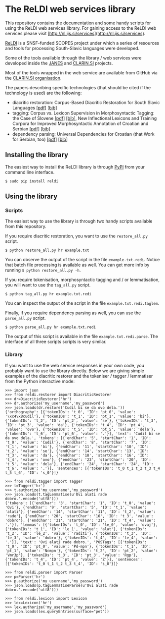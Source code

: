 # The ReLDI web services library

This repository contains the documentation and some handy scripts for using the ReLDI web services library. For gaining access to the ReLDI web services please visit [http://nl.ijs.si/services](http://nl.ijs.si/services).

[ReLDI](https://reldi.spur.uzh.ch) is a SNSF-funded SCOPES project under which a series of resources and tools for processing South-Slavic languages were developed.

Some of the tools available through the library / web services were developed inside the [JANES](http://nl.ijs.si/janes/) and [CLARIN.SI](https://www.clarin.si) projects.

Most of the tools wrapped in the web service are available from GitHub via the [CLARIN.SI organisation](https://github.com/clarinsi/).

The papers describing specific technologies (that should be cited if the technology is used) are the following:

- diacritic restoration: Corpus-Based Diacritic Restoration for South Slavic Languages [[pdf]](http://nlp.ffzg.hr/data/publications/nljubesi/ljubesic16-corpus.pdf) [[bib]](http://nlp.ffzg.hr/data/publications/nljubesi/ljubesic16-corpus.txt)
- tagging: Corpus vs. Lexicon Supervision in Morphosyntactic Tagging: the Case of Slovene [[pdf]](http://nlp.ffzg.hr/data/publications/nljubesi/ljubesic16b-corpus.pdf) [[bib]](http://nlp.ffzg.hr/data/publications/nljubesi/ljubesic16b-corpus.txt), New Inflectional Lexicons and Training Corpora for Improved Morphosyntactic Annotation of Croatian and Serbian [[pdf]](http://nlp.ffzg.hr/data/publications/nljubesi/ljubesic16-new.pdf) [[bib]](http://nlp.ffzg.hr/data/publications/nljubesi/ljubesic16-new.txt)
- dependency parsing: Universal Dependencies for Croatian (that Work for Serbian, too) [[pdf]](http://nlp.ffzg.hr/data/publications/nljubesi/agic15-universal.pdf) [[bib]](http://nlp.ffzg.hr/data/publications/nljubesi/agic15-universal.txt)

## Installing the library

The easiest way to install the ReLDI library is through [PyPI](https://pypi.python.org/pypi) from your command line interface.

```
$ sudo pip install reldi
```

## Using the library

### Scripts

The easiest way to use the library is through two handy scripts available from this repository.

If you require diacritic restoration, you want to use the ```restore_all.py``` script.

```
$ python restore_all.py hr example.txt
```

You can observe the output of the script in the file ```example.txt.redi```. Notice that batch file processing is available as well. You can get more info by running ```$ python restore_all.py -h```.

If you require tokenisation, morphosyntactic tagging and / or lemmatisation, you will want to use the ```tag_all.py``` script.

```
$ python tag_all.py hr example.txt.redi
```

You can inspect the output of the script in the file ```example.txt.redi.taglem```.

Finally, if you require dependency parsing as well, you can use the ```parse_all.py``` script.

```
$ python parse_all.py hr example.txt.redi
```

The output of this script is available in the file ```example.txt.redi.parse```. The interface of all three scripts scripts is very similar.

### Library

If you want to use the web service responses in your own code, you probably want to use the library directly. Below we are giving simple examples of the diacritic restorer and the tokeniser / tagger / lemmatiser from the Python interactive mode:

```
>>> import json
>>> from reldi.restorer import DiacriticRestorer
>>> dr=DiacriticRestorer('hr')
>>> dr.authorize('my_username','my_password')
>>> json.loads(dr.restore('Cudil bi se da ovo dela.'))  
{'orthography': [{'tokenIDs': 't_0', 'ID': 'pt_0', 'value': '\xc4\x8cudil'}, {'tokenIDs': 't_1', 'ID': 'pt_1', 'value': 'bi'}, {'tokenIDs': 't_2', 'ID': 'pt_2', 'value': 'se'}, {'tokenIDs': 't_3', 'ID': 'pt_3', 'value': 'da'}, {'tokenIDs': 't_4', 'ID': 'pt_4', 'value': 'ovo'}, {'tokenIDs': 't_5', 'ID': 'pt_5', 'value': 'dela'}, {'tokenIDs': 't_6', 'ID': 'pt_6', 'value': '.'}], 'text': 'Cudil bi se da ovo dela.', 'tokens': [{'endChar': '5', 'startChar': '1', 'ID': 't_0', 'value': 'Cudil'}, {'endChar': '8', 'startChar': '7', 'ID': 't_1', 'value': 'bi'}, {'endChar': '11', 'startChar': '10', 'ID': 't_2', 'value': 'se'}, {'endChar': '14', 'startChar': '13', 'ID': 't_3', 'value': 'da'}, {'endChar': '18', 'startChar': '16', 'ID': 't_4', 'value': 'ovo'}, {'endChar': '23', 'startChar': '20', 'ID': 't_5', 'value': 'dela'}, {'endChar': '24', 'startChar': '24', 'ID': 't_6', 'value': '.'}], 'sentences': [{'tokenIDs': 't_0 t_1 t_2 t_3 t_4 t_5 t_6', 'ID': 's_0'}]}

>>> from reldi.tagger import Tagger
>>> t=Tagger('hr')
>>> t.authorize('my_username','my_password')
>>> json.loads(t.tagLemmatise(u'Ovi alati rade dobro.'.encode('utf8')))
{'tokens': [{'endChar': '3', 'startChar': '1', 'ID': 't_0', 'value': 'Ovi'}, {'endChar': '9', 'startChar': '5', 'ID': 't_1', 'value': 'alati'}, {'endChar': '14', 'startChar': '11', 'ID': 't_2', 'value': 'rade'}, {'endChar': '20', 'startChar': '16', 'ID': 't_3', 'value': 'dobro'}, {'endChar': '21', 'startChar': '21', 'ID': 't_4', 'value': '.'}], 'lemmas': [{'tokenIDs': 't_0', 'ID': 'le_0', 'value': 'ovaj'}, {'tokenIDs': 't_1', 'ID': 'le_1', 'value': 'alat'}, {'tokenIDs': 't_2', 'ID': 'le_2', 'value': 'raditi'}, {'tokenIDs': 't_3', 'ID': 'le_3', 'value': 'dobro'}, {'tokenIDs': 't_4', 'ID': 'le_4', 'value': '.'}], 'text': 'Ovi alati rade dobro.', 'POSTags': [{'tokenIDs': 't_0', 'ID': 'pt_0', 'value': 'Pd-mpn'}, {'tokenIDs': 't_1', 'ID': 'pt_1', 'value': 'Ncmpn'}, {'tokenIDs': 't_2', 'ID': 'pt_2', 'value': 'Vmr3p'}, {'tokenIDs': 't_3', 'ID': 'pt_3', 'value': 'Rgp'}, {'tokenIDs': 't_4', 'ID': 'pt_4', 'value': 'Z'}], 'sentences': [{'tokenIDs': 't_0 t_1 t_2 t_3 t_4', 'ID': 's_0'}]}

>>> from reldi.parser import Parser
>>> p=Parser('hr')
>>> p.authorize('my_username','my_password')
>>> json.loads(p.tagLemmatiseParse(u'Ovi alati rade dobro.'.encode('utf8')))

>>> from reldi.lexicon import Lexicon
>>> lex=Lexicon('hr')
>>> lex.authorize('my_username','my_password')
>>> json.loads(lex.queryEntries(surface="pet"))
```
